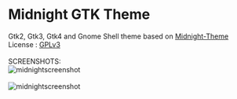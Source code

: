 # Midnight GTK Theme
Gtk2, Gtk3, Gtk4 and Gnome Shell theme based on [Midnight-Theme](https://github.com/i-mint/midnight) </br>
License : [GPLv3](https://choosealicense.com/licenses/gpl-3.0/)</br></br>
SCREENSHOTS:</br>
![midnightscreenshot](https://github.com/An-Eagle/midnight/assets/72992035/1f94cf0c-3aff-479f-9a53-38124d0b31b5)</br></br>
![midnightscreenshot](https://github.com/An-Eagle/midnight/assets/72992035/85436c16-8df2-4338-8e69-55d948f28356)</br>
